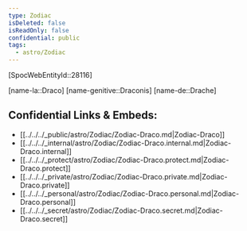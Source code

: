 ```yaml
---
type: Zodiac
isDeleted: false
isReadOnly: false
confidential: public
tags:
  - astro/Zodiac
---
```


[SpocWebEntityId::28116]



[name-la::Draco]
[name-genitive::Draconis]
[name-de::Drache]


## Confidential Links & Embeds: 
- [[../../../_public/astro/Zodiac/Zodiac-Draco.md|Zodiac-Draco]] 
- [[../../../_internal/astro/Zodiac/Zodiac-Draco.internal.md|Zodiac-Draco.internal]] 
- [[../../../_protect/astro/Zodiac/Zodiac-Draco.protect.md|Zodiac-Draco.protect]] 
- [[../../../_private/astro/Zodiac/Zodiac-Draco.private.md|Zodiac-Draco.private]] 
- [[../../../_personal/astro/Zodiac/Zodiac-Draco.personal.md|Zodiac-Draco.personal]] 
- [[../../../_secret/astro/Zodiac/Zodiac-Draco.secret.md|Zodiac-Draco.secret]] 
